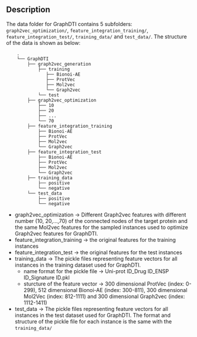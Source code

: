 ## Description
The data folder for GraphDTI contains 5 subfolders: ```graph2vec_optimization/```, ```feature_integration_training/```, ```feature_integration_test/```, ```training_data/``` and ```test_data/```. The structure of the data is shown as below:
```
    .
    └── GraphDTI 
        ├── graph2vec_generation
            ├── training
               ├── Bionoi-AE   
               ├── ProtVec
               ├── Mol2vec
               └── Graph2vec
            └── test
        ├── graph2vec_optimization
            ├── 10   
            ├── 20
            ├── ...
            └── 70
        ├── feature_integration_training
            ├── Bionoi-AE   
            ├── ProtVec
            ├── Mol2vec
            └── Graph2vec
        ├── feature_integration_test
            ├── Bionoi-AE   
            ├── ProtVec
            ├── Mol2vec
            └── Graph2vec
        ├── training_data
            ├── positive   
            └── negative
        └── test_data
            ├── positive   
            └── negative
```

- graph2vec_optimization -> Different Graph2vec features with different number (10, 20,...,70) of the connected nodes of the target protein and the same Mol2vec features for the sampled instances used to optimize Graph2vec features for GraphDTI. 
- feature_integration_training -> the original features for the training instances 
- feature_integration_test -> the original features for the test instances
- training_data -> The pickle files representing feature vectors for all instances in the training dataset used for GraphDTI. 
  + name format for the pickle file -> Uni-prot ID_Drug ID_ENSP ID_Signature ID.pkl
  + sturcture of the feature vector -> 300 dimensional ProtVec (index: 0-299), 512 dimensional Bionoi-AE (index: 300-811), 300 dimensional Mol2Vec (index: 812-1111) and 300 dimensional Graph2vec (index: 1112-1411)
- test_data -> The pickle files representing feature vectors for all instances in the test dataset used for GraphDTI. The format and structure of the pickle file for each instance is the same with the ```training_data/```

